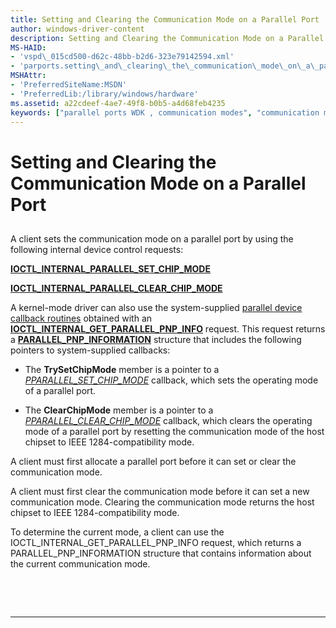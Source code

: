 ```yaml
---
title: Setting and Clearing the Communication Mode on a Parallel Port
author: windows-driver-content
description: Setting and Clearing the Communication Mode on a Parallel Port
MS-HAID:
- 'vspd\_015cd500-d62c-48bb-b2d6-323e79142594.xml'
- 'parports.setting\_and\_clearing\_the\_communication\_mode\_on\_a\_parallel\_port'
MSHAttr:
- 'PreferredSiteName:MSDN'
- 'PreferredLib:/library/windows/hardware'
ms.assetid: a22cdeef-4ae7-49f8-b0b5-a4d68feb4235
keywords: ["parallel ports WDK , communication modes", "communication modes WDK parallel ports"]
---
```


# Setting and Clearing the Communication Mode on a Parallel Port


## <a href="" id="ddk-setting-and-clearing-the-communication-mode-on-a-parallel-port-kg"></a>


A client sets the communication mode on a parallel port by using the following internal device control requests:

[**IOCTL\_INTERNAL\_PARALLEL\_SET\_CHIP\_MODE**](https://msdn.microsoft.com/library/windows/hardware/ff544031)

[**IOCTL\_INTERNAL\_PARALLEL\_CLEAR\_CHIP\_MODE**](https://msdn.microsoft.com/library/windows/hardware/ff544017)

A kernel-mode driver can also use the system-supplied [parallel device callback routines](https://msdn.microsoft.com/library/windows/hardware/ff544275) obtained with an [**IOCTL\_INTERNAL\_GET\_PARALLEL\_PNP\_INFO**](https://msdn.microsoft.com/library/windows/hardware/ff543997) request. This request returns a [**PARALLEL\_PNP\_INFORMATION**](https://msdn.microsoft.com/library/windows/hardware/ff544299) structure that includes the following pointers to system-supplied callbacks:

-   The **TrySetChipMode** member is a pointer to a [*PPARALLEL\_SET\_CHIP\_MODE*](https://msdn.microsoft.com/library/windows/hardware/ff544542) callback, which sets the operating mode of a parallel port.

-   The **ClearChipMode** member is a pointer to a [*PPARALLEL\_CLEAR\_CHIP\_MODE*](https://msdn.microsoft.com/library/windows/hardware/ff544398) callback, which clears the operating mode of a parallel port by resetting the communication mode of the host chipset to IEEE 1284-compatibility mode.

A client must first allocate a parallel port before it can set or clear the communication mode.

A client must first clear the communication mode before it can set a new communication mode. Clearing the communication mode returns the host chipset to IEEE 1284-compatibility mode.

To determine the current mode, a client can use the IOCTL\_INTERNAL\_GET\_PARALLEL\_PNP\_INFO request, which returns a PARALLEL\_PNP\_INFORMATION structure that contains information about the current communication mode.

 

 


--------------------


